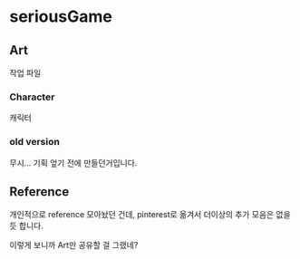 # seriousGame

## Art
작업 파일

### Character
캐릭터

### old version
무시... 기획 엎기 전에 만들던거입니다.

## Reference
개인적으로 reference 모아놨던 건데, pinterest로 옮겨서 더이상의 추가 모음은 없을 듯 합니다.

이렇게 보니까 Art만 공유할 걸 그랬네?